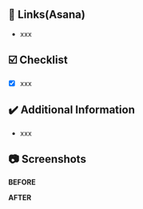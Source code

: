## 🔗  Links(Asana)

- xxx

## ☑️ Checklist

- [x] xxx

## ✔️  Additional Information

- xxx

## 📷  Screenshots

**BEFORE**

**AFTER**


